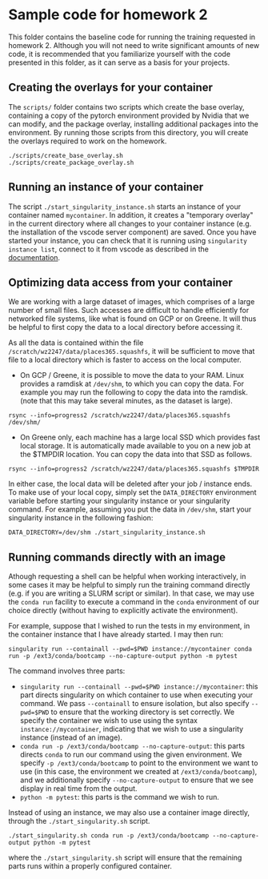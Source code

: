 # Sample code for homework 2

This folder contains the baseline code for running the training requested in homework 2.
Although you will not need to write significant amounts of new code, it is recommended
that you familiarize yourself with the code presented in this folder, as it can serve
as a basis for your projects.

## Creating the overlays for your container

The `scripts/` folder contains two scripts which create the base overlay, containing a copy
of the pytorch environment provided by Nvidia that we can modify, and the package overlay, installing
additional packages into the environment. By running those scripts from this directory, you will create
the overlays required to work on the homework.

```{bash}
./scripts/create_base_overlay.sh
./scripts/create_package_overlay.sh
```

## Running an instance of your container

The script `./start_singularity_instance.sh` starts an instance of your container named `mycontainer`.
In addition, it creates a "temporary overlay" in the current directory where all changes to your container
instance (e.g. the installation of the vscode server component) are saved. Once you have started your instance,
you can check that it is running using `singularity instance list`, connect to it from vscode as described in
the [documentation](../../../doc/singularity.md).

## Optimizing data access from your container

We are working with a large dataset of images, which comprises of a large number of small files.
Such accesses are difficult to handle efficiently for networked file systems, like what is found
on GCP or on Greene. It will thus be helpful to first copy the data to a local directory before
accessing it.

As all the data is contained within the file `/scratch/wz2247/data/places365.squashfs`, it will
be sufficient to move that file to a local directory which is faster to access on the local computer.
- On GCP / Greene, it is possible to move the data to your RAM. Linux provides a ramdisk at `/dev/shm`,
  to which you can copy the data. For example you may run the following to copy the data into the ramdisk.
  (note that this may take several minutes, as the dataset is large).
```{bash}
rsync --info=progress2 /scratch/wz2247/data/places365.squashfs /dev/shm/
```
- On Greene only, each machine has a large local SSD which provides fast local storage. It is automatically
  made available to you on a new job at the $TMPDIR location. You can copy the data into that SSD as follows.
```{bash}
rsync --info=progress2 /scratch/wz2247/data/places365.squashfs $TMPDIR
```

In either case, the local data will be deleted after your job / instance ends.
To make use of your local copy, simply set the `DATA_DIRECTORY` environment variable before starting
your singularity instance or your singularity command.
For example, assuming you put the data in `/dev/shm`, start your singularity instance in the following fashion:
```{bash}
DATA_DIRECTORY=/dev/shm ./start_singularity_instance.sh
```

## Running commands directly with an image

Athough requesting a shell can be helpful when working interactively, in some cases it may be helpful to simply
run the training command directly (e.g. if you are writing a SLURM script or similar).
In that case, we may use the `conda run` facility to execute a command in the `conda` environment of our choice
directly (without having to explicitly activate the environment).

For example, suppose that I wished to run the tests in my environment, in the container instance that I have already
started. I may then run:
```{bash}
singularity run --containall --pwd=$PWD instance://mycontainer conda run -p /ext3/conda/bootcamp --no-capture-output python -m pytest
```
The command involves three parts:
- `singularity run --containall --pwd=$PWD instance://mycontainer`: this part directs singularity on which container
    to use when executing your command. We pass `--containall` to ensure isolation, but also specify `--pwd=$PWD` to ensure
    that the working directory is set correctly. We specify the container we wish to use using the syntax `instance://mycontainer`,
    indicating that we wish to use a singularity instance (instead of an image).
- `conda run -p /ext3/conda/bootcamp --no-capture-output`: this parts directs `conda` to run our command using the
    given environment. We specify `-p /ext3/conda/bootcamp` to point to the environment we want to use (in this case,
    the environment we created at `/ext3/conda/bootcamp`), and we additionally specify `--no-capture-output` to ensure
    that we see display in real time from the output.
- `python -m pytest`: this parts is the command we wish to run.

Instead of using an instance, we may also use a container image directly, through the `./start_singularity.sh` script.
```{bash}
./start_singularity.sh conda run -p /ext3/conda/bootcamp --no-capture-output python -m pytest
```
where the `./start_singularity.sh` script will ensure that the remaining parts runs within a properly
configured container.
